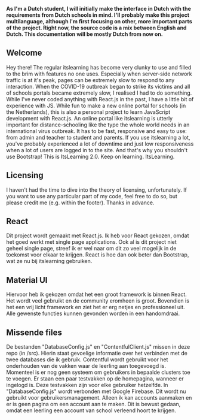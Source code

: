 **As I'm a Dutch student, I will initially make the interface in Dutch with the requirements from Dutch schools in mind. I'll probably make this project multilanguage, although I'm first focusing on other, more important parts of the project. Right now, the source code is a mix between English and Dutch. This documentation will be mostly Dutch from now on.**

## Welcome

Hey there! The regular itslearning has become very clunky to use and filled to the brim with features no one uses. Especially when server-side network traffic is at it's peak, pages can be extremely slow to respond to any interaction. When the COVID-19 outbreak began to strike its victims and all of schools portals became extremely slow, I realised I had to do something. While I've never coded anything with React.js in the past, I have a little bit of experience with JS. While fun to make a new online portal for schools (in the Netherlands), this is also a personal project to learn JavaScript development with React.js.
An online portal like itslearning is utterly important for distance-schooling like the type the whole world needs in an international virus outbreak. It has to be fast, responsive and easy to use: from admin and teacher to student and parents. If you use itslearning a lot, you've probably experienced a lot of downtime and just low responsiveness when a lot of users are logged in to the site. And that's why you shouldn't use Bootstrap! This is ItsLearning 2.0. Keep on learning. ItsLearning.

## Licensing

I haven't had the time to dive into the theory of licensing, unfortunately. If you want to use any particular part of my code, feel free to do so, but please credit me (e.g. within the footer). Thanks in advance.

## React

Dit project wordt gemaakt met React.js. Ik heb voor React gekozen, omdat het goed werkt met single page applications. Ook al is dit project niet geheel single page, streef ik er wel naar om dit zo veel mogelijk in de toekomst voor elkaar te krijgen. React is hoe dan ook beter dan Bootstrap, wat ze nu bij itslearning gebruiken.

## Material UI

Hiervoor heb ik gekozen omdat het een groot framework is binnen React. Het wordt veel gebruikt en de community eromheen is groot. Bovendien is het een vrij licht framework en ziet het er erg netjes en professioneel uit. Alle gewenste functies kunnen gevonden worden in een handomdraai.

## Missende files

De bestanden "DatabaseConfig.js" en "ContentfulClient.js" missen in deze repo (in /src). Hierin staat gevoelige informatie over het verbinden met de twee databases die ik gebruik. Contentful wordt gebruikt voor het onderhouden van de vakken waar de leerling aan toegevoegd is. Momenteel is er nog geen systeem om gebruikers in bepaalde clusters toe te voegen. Er staan een paar testvakken op de homepagina, wanneer er ingelogd is. Deze testvakken zijn voor elke gebruiker hetzelfde. In "DatabaseConfig.js" wordt verbonden met Google Firebase. Dit wordt nu gebruikt voor gebruikersmanagement. Alleen ik kan accounts aanmaken en er is geen pagina om een account aan te maken. Dit is bewust gedaan, omdat een leerling een account van school verleend hoort te krijgen.
